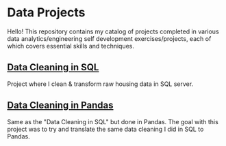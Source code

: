 # Data Projects

Hello! This repository contains my catalog of projects completed in various data analytics/engineering self development exercises/projects, each of which covers essential skills and techniques.

## [Data Cleaning in SQL](https://github.com/lynnlennmor/Data-Cleaning-SQL/blob/main/README.md)
Project where I clean & transform raw housing data in SQL server.

## [Data Cleaning in Pandas](https://github.com/lynnlennmor/Data-Cleaning-Pandas/blob/main/README.md)
Same as the "Data Cleaning in SQL" but done in Pandas. The goal with this project was to try and translate the same data cleaning I did in SQL to Pandas.
